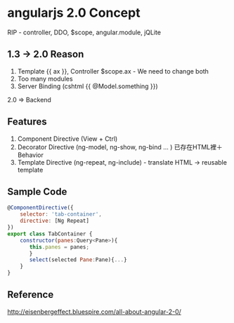 angularjs 2.0 Concept
===

RIP - controller, DDO, $scope, angular.module, jQLite

## 1.3 -> 2.0 Reason

1. Template {{ ax }}, Controller $scope.ax - We need to change both
2. Too many modules
3. Server Binding (cshtml {{ @Model.something }})

2.0 => Backend

## Features
1. Component Directive (View + Ctrl)
2. Decorator Directive  (ng-model, ng-show, ng-bind ... ) 已存在HTML裡＋Behavior
3. Template Directive (ng-repeat, ng-include) - translate HTML -> reusable template

## Sample Code

```js
@ComponentDirective({
    selector: 'tab-container',
    directive: [Ng Repeat]
})
export class TabContainer {
    constructor(panes:Query<Pane>){
       this.panes = panes;
       }
       select(selected Pane:Pane){...}
    }
}
```

## Reference

http://eisenbergeffect.bluespire.com/all-about-angular-2-0/



